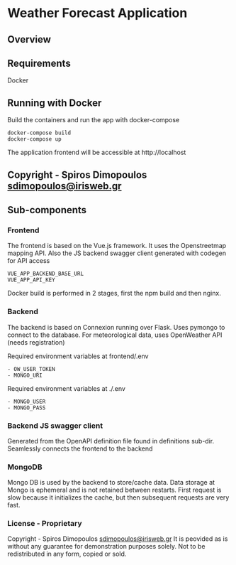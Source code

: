 # Weather Forecast Application

## Overview

## Requirements
Docker

## Running with Docker

Build the containers and run the app with docker-compose

```
docker-compose build
docker-compose up

```

The application frontend will be accessible at http://localhost

## Copyright - Spiros Dimopoulos <sdimopoulos@irisweb.gr>

## Sub-components

### Frontend

The frontend is based on the Vue.js framework.
It uses the Openstreetmap mapping API.
Also the JS backend swagger client generated with codegen for API access

```
VUE_APP_BACKEND_BASE_URL
VUE_APP_API_KEY
```

Docker build is performed in 2 stages, first the npm build and then nginx.

### Backend

The backend is based on Connexion running over Flask.
Uses pymongo to connect to the database.
For meteorological data, uses OpenWeather API (needs registration)

Required environment variables at frontend/.env

```
- OW_USER_TOKEN
- MONGO_URI
```

Required environment variables at ./.env

```
- MONGO_USER
- MONGO_PASS
```

### Backend JS swagger client

Generated from the OpenAPI definition file found in definitions sub-dir.
Seamlessly connects the frontend to the backend

### MongoDB

Mongo DB is used by the backend to store/cache data. Data storage at Mongo is
ephemeral and is not retained between restarts. First request is slow because
it initializes the cache, but then subsequent requests are very fast.

### License - Proprietary
Copyright - Spiros Dimopoulos <sdimopoulos@irisweb.gr>
It is peovided as is without any guarantee for demonstration purposes solely.
Not to be redistributed in any form, copied or sold. 
